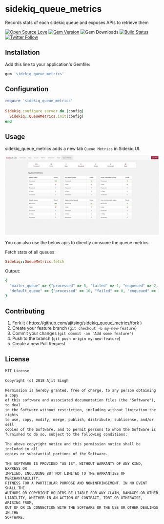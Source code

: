 # sidekiq_queue_metrics
Records stats of each sidekiq queue and exposes APIs to retrieve them

[![Open Source Love](https://badges.frapsoft.com/os/v1/open-source.svg?v=102)](https://opensource.org/licenses/MIT)
[![Gem Version](https://badge.fury.io/rb/sidekiq_queue_metrics.svg)](https://badge.fury.io/rb/sidekiq_queue_metrics)
![Gem Downloads](http://ruby-gem-downloads-badge.herokuapp.com/sidekiq_queue_metrics?type=total)
[![Build Status](https://travis-ci.org/ajitsing/sidekiq_queue_metrics.svg?branch=master)](https://travis-ci.org/ajitsing/sidekiq_queue_metrics)
[![Twitter Follow](https://img.shields.io/twitter/follow/Ajit5ingh.svg?style=social)](https://twitter.com/Ajit5ingh)

## Installation
Add this line to your application's Gemfile:
```ruby
gem 'sidekiq_queue_metrics'
```

## Configuration
```ruby
require 'sidekiq_queue_metrics'

Sidekiq.configure_server do |config|
  Sidekiq::QueueMetrics.init(config)
end
```

## Usage
sidekiq_queue_metrics adds a new tab `Queue Metrics` in Sidekiq UI.

<img src="https://github.com/ajitsing/ScreenShots/blob/master/sidekiq_queue_metrics/sidekiq_queue_metrics.png"/>

You can also use the below apis to directly consume the queue metrics.

Fetch stats of all queues:
```ruby
Sidekiq::QueueMetrics.fetch
```

Output:
```ruby
{
  "mailer_queue" => {"processed" => 5, "failed" => 1, "enqueued" => 2, "in_retry" => 0, "scheduled" => 0},
  "default_queue" => {"processed" => 10, "failed" => 0, "enqueued" => 1, "in_retry" => 1, "scheduled" => 2}
}
```

## Contributing

1. Fork it ( https://github.com/ajitsing/sidekiq_queue_metrics/fork )
2. Create your feature branch (`git checkout -b my-new-feature`)
3. Commit your changes (`git commit -am 'Add some feature'`)
4. Push to the branch (`git push origin my-new-feature`)
5. Create a new Pull Request

## License
```LICENSE
MIT License

Copyright (c) 2018 Ajit Singh

Permission is hereby granted, free of charge, to any person obtaining a copy
of this software and associated documentation files (the "Software"), to deal
in the Software without restriction, including without limitation the rights
to use, copy, modify, merge, publish, distribute, sublicense, and/or sell
copies of the Software, and to permit persons to whom the Software is
furnished to do so, subject to the following conditions:

The above copyright notice and this permission notice shall be included in all
copies or substantial portions of the Software.

THE SOFTWARE IS PROVIDED "AS IS", WITHOUT WARRANTY OF ANY KIND, EXPRESS OR
IMPLIED, INCLUDING BUT NOT LIMITED TO THE WARRANTIES OF MERCHANTABILITY,
FITNESS FOR A PARTICULAR PURPOSE AND NONINFRINGEMENT. IN NO EVENT SHALL THE
AUTHORS OR COPYRIGHT HOLDERS BE LIABLE FOR ANY CLAIM, DAMAGES OR OTHER
LIABILITY, WHETHER IN AN ACTION OF CONTRACT, TORT OR OTHERWISE, ARISING FROM,
OUT OF OR IN CONNECTION WITH THE SOFTWARE OR THE USE OR OTHER DEALINGS IN THE
SOFTWARE.
```
